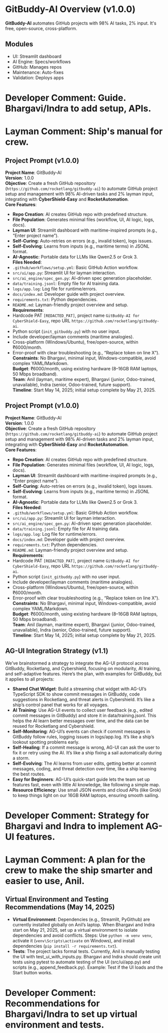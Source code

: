 # GitBuddy-AI Overview (v1.0.0)

**GitBuddy-AI** automates GitHub projects with 98% AI tasks, 2% input. It's free, open-source, cross-platform.

## Modules
- UI: Streamlit dashboard
- AI Engine: Specs/workflows
- GitHub: Manages repos
- Maintenance: Auto-fixes
- Validation: Deploys apps

# Developer Comment: Guide. Bhargavi/Indra to add setup, APIs.
# Layman Comment: Ship's manual for crew.

## Project Prompt (v1.0.0)

**Project Name**: GitBuddy-AI  
**Version**: 1.0.0  
**Objective**: Create a fresh GitHub repository (`https://github.com/rocketlang/gitbuddy-ai`) to automate GitHub project setup and management with 98% AI-driven tasks and 2% layman input, integrating with **CyberShield-Easy** and **RocketAutomation**.  
**Core Features**:  
- **Repo Creation**: AI creates GitHub repo with predefined structure.  
- **File Population**: Generates minimal files (workflow, UI, AI logic, logs, docs).  
- **Layman UI**: Streamlit dashboard with maritime-inspired prompts (e.g., “Enter project name”).  
- **Self-Curing**: Auto-retries on errors (e.g., invalid token), logs issues.  
- **Self-Evolving**: Learns from inputs (e.g., maritime terms) in JSONL format.  
- **AI-Agnostic**: Portable data for LLMs like Qwen2.5 or Grok 3.  
**Files Needed**:  
- `.github/workflows/setup.yml`: Basic GitHub Action workflow.  
- `src/ui/app.py`: Streamlit UI for layman interaction.  
- `src/ai_engine/spec_gen.py`: AI-driven spec generation placeholder.  
- `data/training.jsonl`: Empty file for AI training data.  
- `logs/app.log`: Log file for runtime/errors.  
- `docs/index.md`: Developer guide with project overview.  
- `requirements.txt`: Python dependencies.  
- `README.md`: Layman-friendly project overview and setup.  
**Requirements**:  
- Hardcode PAT `[REDACTED_PAT]`, project name `GitBuddy-AI for CyberShield-Easy`, repo URL `https://github.com/rocketlang/gitbuddy-ai`.  
- Python script (`init_gitbuddy.py`) with no user input.  
- Include developer/layman comments (maritime analogies).  
- Cross-platform (Windows/Ubuntu), free/open-source, within ₹6000/month.  
- Error-proof with clear troubleshooting (e.g., “Replace token on line X”).  
**Constraints**: No Bhargavi, minimal input, Windows-compatible, avoid complex YAML/Markdown.  
**Budget**: ₹6000/month, using existing hardware (8–16GB RAM laptops, 50 Mbps broadband).  
**Team**: Anil (layman, maritime expert), Bhargavi (junior, Odoo-trained, unavailable), Indra (senior, Odoo-trained, future support).  
**Timeline**: Start May 14, 2025; initial setup complete by May 21, 2025.


## Project Prompt (v1.0.0)

**Project Name**: GitBuddy-AI  
**Version**: 1.0.0  
**Objective**: Create a fresh GitHub repository (`https://github.com/rocketlang/gitbuddy-ai`) to automate GitHub project setup and management with 98% AI-driven tasks and 2% layman input, integrating with **CyberShield-Easy** and **RocketAutomation**.  
**Core Features**:  
- **Repo Creation**: AI creates GitHub repo with predefined structure.  
- **File Population**: Generates minimal files (workflow, UI, AI logic, logs, docs).  
- **Layman UI**: Streamlit dashboard with maritime-inspired prompts (e.g., “Enter project name”).  
- **Self-Curing**: Auto-retries on errors (e.g., invalid token), logs issues.  
- **Self-Evolving**: Learns from inputs (e.g., maritime terms) in JSONL format.  
- **AI-Agnostic**: Portable data for LLMs like Qwen2.5 or Grok 3.  
**Files Needed**:  
- `.github/workflows/setup.yml`: Basic GitHub Action workflow.  
- `src/ui/app.py`: Streamlit UI for layman interaction.  
- `src/ai_engine/spec_gen.py`: AI-driven spec generation placeholder.  
- `data/training.jsonl`: Empty file for AI training data.  
- `logs/app.log`: Log file for runtime/errors.  
- `docs/index.md`: Developer guide with project overview.  
- `requirements.txt`: Python dependencies.  
- `README.md`: Layman-friendly project overview and setup.  
**Requirements**:  
- Hardcode PAT `[REDACTED_PAT]`, project name `GitBuddy-AI for CyberShield-Easy`, repo URL `https://github.com/rocketlang/gitbuddy-ai`.  
- Python script (`init_gitbuddy.py`) with no user input.  
- Include developer/layman comments (maritime analogies).  
- Cross-platform (Windows/Ubuntu), free/open-source, within ₹6000/month.  
- Error-proof with clear troubleshooting (e.g., “Replace token on line X”).  
**Constraints**: No Bhargavi, minimal input, Windows-compatible, avoid complex YAML/Markdown.  
**Budget**: ₹6000/month, using existing hardware (8–16GB RAM laptops, 50 Mbps broadband).  
**Team**: Anil (layman, maritime expert), Bhargavi (junior, Odoo-trained, unavailable), Indra (senior, Odoo-trained, future support).  
**Timeline**: Start May 14, 2025; initial setup complete by May 21, 2025.


## AG-UI Integration Strategy (v1.1)

We’ve brainstormed a strategy to integrate the AG-UI protocol across GitBuddy, Rocketlang, and Cybershield, focusing on modularity, AI training, and self-adaptive features. Here’s the plan, with examples for GitBuddy, but it applies to all projects:

- **Shared Chat Widget**: Build a streaming chat widget with AG-UI’s TypeScript SDK to show commit messages in GitBuddy, code suggestions in Rocketlang, and threat alerts in Cybershield. It’s like a ship’s control panel that works for all voyages.
- **AI Training**: Use AG-UI events to collect user feedback (e.g., edited commit messages in GitBuddy) and store it in data/training.jsonl. This helps the AI learn better messages over time, and the data can be reused for Rocketlang and Cybershield.
- **Self-Monitoring**: AG-UI’s events can check if commit messages in GitBuddy follow rules, logging issues in logs/app.log. It’s like a ship’s lookout spotting problems early.
- **Self-Healing**: If a commit message is wrong, AG-UI can ask the user to fix it or retry using the AI. It’s like a ship fixing a sail automatically during a storm.
- **Self-Evolving**: The AI learns from user edits, getting better at commit messages, coding, and threat detection over time, like a ship learning the best routes.
- **Easy for Beginners**: AG-UI’s quick-start guide lets the team set up features fast, even with little AI knowledge, like following a simple map.
- **Resource Efficiency**: Use small JSON events and cloud APIs (like Grok) to keep things light on our 16GB RAM laptops, ensuring smooth sailing.

# Developer Comment: Strategy for Bhargavi and Indra to implement AG-UI features.
# Layman Comment: A plan for the crew to make the ship smarter and easier to use, Anil.


## Virtual Environment and Testing Recommendations (May 14, 2025)

- **Virtual Environment**: Dependencies (e.g., Streamlit, PyGithub) are currently installed globally on Anil’s laptop. When Bhargavi and Indra start on May 21, 2025, set up a virtual environment to isolate dependencies and avoid conflicts. Steps: Use `python -m venv venv`, activate it (`venv\Scripts\activate` on Windows), and install dependencies (`pip install -r requirements.txt`).
- **Tests**: The project lacks formal tests. Currently, Anil is manually testing the UI with test_ui_with_inputs.py. Bhargavi and Indra should create unit tests using pytest to automate testing of the UI (src/ui/app.py) and scripts (e.g., append_feedback.py). Example: Test if the UI loads and the Start button works.

# Developer Comment: Recommendations for Bhargavi/Indra to set up virtual environment and tests.
